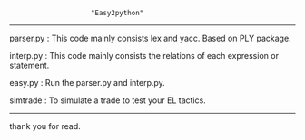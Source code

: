 						"Easy2python"
---------------------------------------------------------------

parser.py 	: This code mainly consists lex and yacc. Based on
			  PLY package. 

interp.py 	: This code mainly consists the relations of each
			  expression or statement.

easy.py 	: Run the parser.py and interp.py.

simtrade	: To simulate a trade to test your EL tactics.

----------------------------------------------------------------

thank you for read.